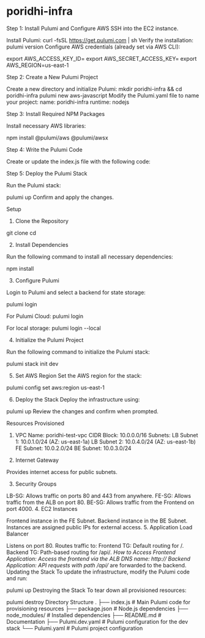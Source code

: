 # poridhi-infra



Step 1: Install Pulumi and Configure AWS
SSH into the EC2 instance.

Install Pulumi:
curl -fsSL https://get.pulumi.com | sh
Verify the installation:
pulumi version
Configure AWS credentials (already set via AWS CLI):

export AWS_ACCESS_KEY_ID=<your-access-key>
export AWS_SECRET_ACCESS_KEY=<your-secret-key>
export AWS_REGION=us-east-1

Step 2: Create a New Pulumi Project

Create a new directory and initialize Pulumi:
mkdir poridhi-infra && cd poridhi-infra
pulumi new aws-javascript
Modify the Pulumi.yaml file to name your project:
name: poridhi-infra
runtime: nodejs

Step 3: Install Required NPM Packages

Install necessary AWS libraries:

npm install @pulumi/aws @pulumi/awsx

Step 4: Write the Pulumi Code

Create or update the index.js file with the following code:

Step 5: Deploy the Pulumi Stack

Run the Pulumi stack:

pulumi up
Confirm and apply the changes.

Setup

1. Clone the Repository

git clone <repository-url>
cd <repository-folder>

2. Install Dependencies

Run the following command to install all necessary dependencies:

npm install

3. Configure Pulumi

Login to Pulumi and select a backend for state storage:

pulumi login

For Pulumi Cloud:
pulumi login

For local storage:
pulumi login --local

4. Initialize the Pulumi Project

Run the following command to initialize the Pulumi stack:

pulumi stack init dev

5. Set AWS Region
Set the AWS region for the stack:

pulumi config set aws:region us-east-1

6. Deploy the Stack
Deploy the infrastructure using:

pulumi up
Review the changes and confirm when prompted.

Resources Provisioned
1. VPC
Name: poridhi-test-vpc
CIDR Block: 10.0.0.0/16
Subnets:
LB Subnet 1: 10.0.1.0/24 (AZ: us-east-1a)
LB Subnet 2: 10.0.4.0/24 (AZ: us-east-1b)
FE Subnet: 10.0.2.0/24
BE Subnet: 10.0.3.0/24

2. Internet Gateway

Provides internet access for public subnets.

3. Security Groups

LB-SG: Allows traffic on ports 80 and 443 from anywhere.
FE-SG: Allows traffic from the ALB on port 80.
BE-SG: Allows traffic from the Frontend on port 4000.
4. EC2 Instances

Frontend instance in the FE Subnet.
Backend instance in the BE Subnet.
Instances are assigned public IPs for external access.
5. Application Load Balancer

Listens on port 80.
Routes traffic to:
Frontend TG: Default routing for /.
Backend TG: Path-based routing for /api/*.
How to Access
Frontend Application:
Access the frontend via the ALB DNS name:
http://<alb-dns-name>
Backend Application:
API requests with path /api/* are forwarded to the backend.
Updating the Stack
To update the infrastructure, modify the Pulumi code and run:

pulumi up
Destroying the Stack
To tear down all provisioned resources:

pulumi destroy
Directory Structure
.
├── index.js               # Main Pulumi code for provisioning resources
├── package.json           # Node.js dependencies
├── node_modules/          # Installed dependencies
├── README.md              # Documentation
├── Pulumi.dev.yaml        # Pulumi configuration for the dev stack
└── Pulumi.yaml            # Pulumi project configuration


